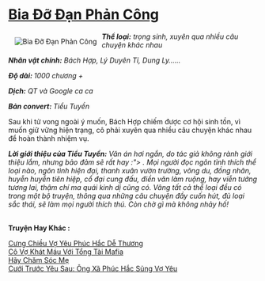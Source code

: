 <a href="https://utruyen.com/truyen/bia-do-dan-phan-cong/15622/" title="Bia Đỡ Đạn Phản Công"><h1>Bia Đỡ Đạn Phản Công</h1></a><div style="display:table"><img align="right" style="float: left; padding: 10px;" src="https://utruyen.com/images/story/200x260/bia-do-dan-phan-cong.jpg" alt="Bia Đỡ Đạn Phản Công"><b><i>Thể loại:</i></b><i> trọng sinh, xuyên qua nhiều câu chuyện khác nhau</i><p></p><i></i><b><i>Nhân vật chính:</i></b><i> Bách Hợp, Lý Duyên Tỉ, Dung Ly……</i><p></p><b><i>Độ dài: </i></b><i>1000 chương +</i><p></p><i></i><b><i>Dịch:</i></b><i> QT và Google ca ca</i><p></p><i></i><b><i>Bản convert: </i></b><i>Tiểu Tuyền<p></p></i><p></p>Sau khi tử vong ngoài ý muốn, Bách Hợp chiếm được cơ hội sinh tồn, vì muốn giữ vững hiện trạng, cô phải xuyên qua nhiều câu chuyện khác nhau để hoàn thành nhiệm vụ.<p></p><em><b>Lời giới thiệu của Tiểu Tuyền:</b> Văn án hơi ngắn, do tác giả không rành giới thiệu lắm, nhưng bảo đảm sẽ rất hay :"> . Mọi người đọc ngôn tình thích thể loại nào, ngôn tình hiện đại, thanh xuân vườn trường, võng du, đồng nhân, huyễn huyễn tiên hiệp, cổ đại cung đấu, điền văn làm ruộng, hay viễn tưởng tương lai, thậm chí ma quái kinh dị cũng có. Vâng tất cả thể loại đều có trong một bộ truyện, thông qua những câu chuyện đầy cuốn hút, đủ loại sắc thái, sẽ làm mọi người thích thú. Còn chờ gì mà không nhảy hố!</em></div><p><br><b>Truyện Hay Khác :</b></p><a href="https://utruyen.com/truyen/cung-chieu-vo-yeu-phuc-hac-de-thuong/15138/" alt="Cưng Chiều Vợ Yêu Phúc Hắc Dễ Thương">Cưng Chiều Vợ Yêu Phúc Hắc Dễ Thương</a><br/><a href="https://github.com/quanluxury/ngontinhhot/tree/master/truyenhay/19561/" alt="Cô Vợ Khát Máu Với Tổng Tài Mafia">Cô Vợ Khát Máu Với Tổng Tài Mafia</a><br/><a href="https://github.com/quanluxury/ngontinhhot/tree/master/truyenhay/20439/" alt="Hãy Chăm Sóc Mẹ">Hãy Chăm Sóc Mẹ</a><br/><a href="https://github.com/quanluxury/ngontinhhot/tree/master/truyenhay/17410/" alt="Cưới Trước Yêu Sau: Ông Xã Phúc Hắc Sủng Vợ Yêu">Cưới Trước Yêu Sau: Ông Xã Phúc Hắc Sủng Vợ Yêu</a><br/>